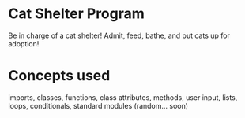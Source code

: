 # Cat Shelter Program
Be in charge of a cat shelter! Admit, feed, bathe, and put cats up for adoption!
# Concepts used
imports, classes, functions, class attributes, methods, user input, lists, loops, conditionals, standard modules (random... soon)
